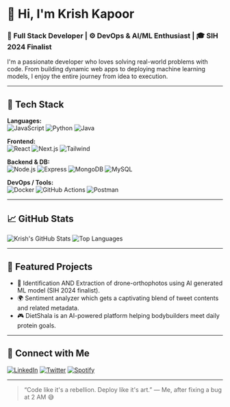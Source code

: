 # 👋 Hi, I'm Krish Kapoor

### 🚀 Full Stack Developer | ⚙️ DevOps & AI/ML Enthusiast | 🎓 SIH 2024 Finalist

I'm a passionate developer who loves solving real-world problems with code. From building dynamic web apps to deploying machine learning models, I enjoy the entire journey from idea to execution.

---

## 🧠 Tech Stack

**Languages:**  
![JavaScript](https://img.shields.io/badge/-JavaScript-black?style=flat-square&logo=javascript) 
![Python](https://img.shields.io/badge/-Python-black?style=flat-square&logo=python)
![Java](https://img.shields.io/badge/-Java-black?style=flat-square&logo=java)

**Frontend:**  
![React](https://img.shields.io/badge/-React-black?style=flat-square&logo=react)
![Next.js](https://img.shields.io/badge/-Next.js-black?style=flat-square&logo=next.js)
![Tailwind](https://img.shields.io/badge/-Tailwind_CSS-black?style=flat-square&logo=tailwind-css)

**Backend & DB:**  
![Node.js](https://img.shields.io/badge/-Node.js-black?style=flat-square&logo=node.js)
![Express](https://img.shields.io/badge/-Express-black?style=flat-square&logo=express)
![MongoDB](https://img.shields.io/badge/-MongoDB-black?style=flat-square&logo=mongodb)
![MySQL](https://img.shields.io/badge/-MySQL-black?style=flat-square&logo=mysql)

**DevOps / Tools:**  
![Docker](https://img.shields.io/badge/-Docker-black?style=flat-square&logo=docker)
![GitHub Actions](https://img.shields.io/badge/-GitHub_Actions-black?style=flat-square&logo=github-actions)
![Postman](https://img.shields.io/badge/-Postman-black?style=flat-square&logo=postman)

---

## 📈 GitHub Stats

![Krish's GitHub Stats](https://github-readme-stats.vercel.app/api?username=krishkapoor&show_icons=true&theme=radical)
![Top Languages](https://github-readme-stats.vercel.app/api/top-langs/?username=krishkapoor&layout=compact&theme=radical)

---

## 📂 Featured Projects

- 🚀 Identification AND Extraction of drone-orthophotos using AI generated ML model (SIH 2024 finalist).
- 🌍 Sentiment analyzer which gets a captivating blend of tweet contents and related metadata.
- 🎮 DietShala is an AI-powered platform helping bodybuilders meet daily protein goals.

---

## 🤝 Connect with Me

[![LinkedIn](https://img.shields.io/badge/-LinkedIn-blue?style=flat-square&logo=linkedin)](https://linkedin.com/krish-kapoor-a03571294)
[![Twitter](https://img.shields.io/badge/-Twitter-blue?style=flat-square&logo=twitter)](https://twitter.com/the_yapper_kid)
[![Spotify](https://img.shields.io/badge/-Spotify-1ED760?style=flat-square&logo=spotify)](http://bit.ly/4dVjZuk)

---

> “Code like it's a rebellion. Deploy like it's art.” — Me, after fixing a bug at 2 AM 😅
